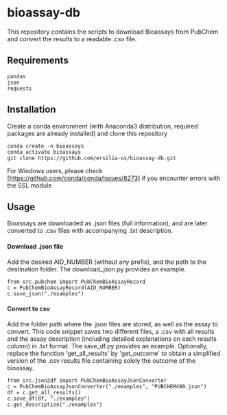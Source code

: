 # bioassay-db
This repository contains the scripts to download Bioassays from PubChem and convert the results to a readable .csv file.

## Requirements
```
pandas
json
requests
```

## Installation
Create a conda environment (with Anaconda3 distribution, required packages are already installed) and clone this repository
```
conda create -n bioassays
conda activate bioassays
git clone https://github.com/ersilia-os/bioassay-db.git
```
For Windows users, please check [https://github.com/conda/conda/issues/8273] if you encounter errors with the SSL module

## Usage
Bioassays are downloaded as .json files (full information), and are later converted to .csv files with accompanying .txt description.
#### Download .json file
Add the desired AID_NUMBER (without any prefix), and the path to the destination folder. The download_json.py provides an example.
```
from src.pubchem import PubChemBioAssayRecord
c = PubChemBioAssayRecord(AID_NUMBER)
c.save_json("./examples")
```

#### Convert to csv
Add the folder path where the .json files are stored, as well as the assay to convert. This code snippet saves two different files, a .csv with all results and the assay description (including detailed explanations on each results column) in .txt format. The save_df.py provides an example.
Optionally, replace the function 'get_all_results' by 'get_outcome' to obtain a simplified version of the .csv results file containing solely the outcome of the bioassay.
```
from src.json2df import PubChemBioAssayJsonConverter
c = PubChemBioAssayJsonConverter("./examples", "PUBCHEM400.json")
df = c.get_all_results()
c.save_df(df, "./examples")
c.get_description("./examples")
```
